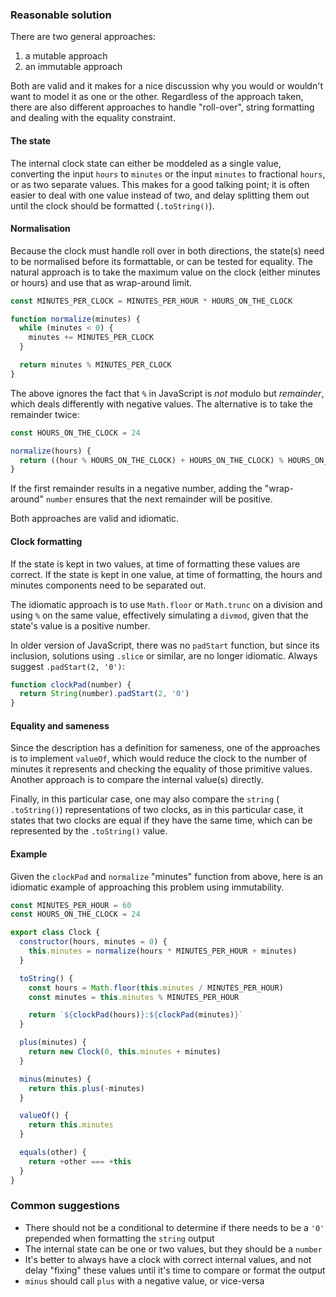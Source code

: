 ### Reasonable solution

There are two general approaches:

1. a mutable approach
2. an immutable approach

Both are valid and it makes for a nice discussion why you would or wouldn't
want to model it as one or the other. Regardless of the approach taken, there
are also different approaches to handle "roll-over", string formatting and
dealing with the equality constraint.

#### The state

The internal clock state can either be moddeled as a single value, converting
the input `hours` to `minutes` or the input `minutes` to fractional `hours`, or
as two separate values. This makes for a good talking point; it is often easier
to deal with one value instead of two, and delay splitting them out until the
clock should be formatted (`.toString()`).

#### Normalisation

Because the clock must handle roll over in both directions, the state(s) need
to be normalised before its formattable, or can be tested for equality. The
natural approach is to take the maximum value on the clock (either minutes or
hours) and use that as wrap-around limit.

```javascript
const MINUTES_PER_CLOCK = MINUTES_PER_HOUR * HOURS_ON_THE_CLOCK

function normalize(minutes) {
  while (minutes < 0) {
    minutes += MINUTES_PER_CLOCK
  }

  return minutes % MINUTES_PER_CLOCK
}
```

The above ignores the fact that `%` in JavaScript is _not_ modulo but
_remainder_, which deals differently with negative values. The alternative is
to take the remainder twice:

```javascript
const HOURS_ON_THE_CLOCK = 24

normalize(hours) {
  return ((hour % HOURS_ON_THE_CLOCK) + HOURS_ON_THE_CLOCK) % HOURS_ON_THE_CLOCK;
}
```

If the first remainder results in a negative number, adding the "wrap-around"
`number` ensures that the next remainder will be positive.

Both approaches are valid and idiomatic.

#### Clock formatting

If the state is kept in two values, at time of formatting these values are
correct. If the state is kept in one value, at time of formatting, the hours
and minutes components need to be separated out.

The idiomatic approach is to use `Math.floor` or `Math.trunc` on a division and
using `%` on the same value, effectively simulating a `divmod`, given that the
state's value is a positive number.

In older version of JavaScript, there was no `padStart` function, but since its
inclusion, solutions using `.slice` or similar, are no longer idiomatic. Always
suggest `.padStart(2, '0')`:

```javascript
function clockPad(number) {
  return String(number).padStart(2, '0')
}
```

#### Equality and sameness

Since the description has a definition for sameness, one of the approaches is
to implement `valueOf`, which would reduce the clock to the number of minutes
it represents and checking the equality of those primitive values. Another
approach is to compare the internal value(s) directly.

Finally, in this particular case, one may also compare the `string` (
`.toString()`) representations of two clocks, as in this particular case, it
states that two clocks are equal if they have the same time, which can be
represented by the `.toString()` value.

#### Example

Given the `clockPad` and `normalize` "minutes" function from above, here is an
idiomatic example of approaching this problem using immutability.

```javascript
const MINUTES_PER_HOUR = 60
const HOURS_ON_THE_CLOCK = 24

export class Clock {
  constructor(hours, minutes = 0) {
    this.minutes = normalize(hours * MINUTES_PER_HOUR + minutes)
  }

  toString() {
    const hours = Math.floor(this.minutes / MINUTES_PER_HOUR)
    const minutes = this.minutes % MINUTES_PER_HOUR

    return `${clockPad(hours)}:${clockPad(minutes)}`
  }

  plus(minutes) {
    return new Clock(0, this.minutes + minutes)
  }

  minus(minutes) {
    return this.plus(-minutes)
  }

  valueOf() {
    return this.minutes
  }

  equals(other) {
    return +other === +this
  }
}
```

### Common suggestions

- There should not be a conditional to determine if there needs to be a `'0'`
  prepended when formatting the `string` output
- The internal state can be one or two values, but they should be a `number`
- It's better to always have a clock with correct internal values, and not
  delay "fixing" these values until it's time to compare or format the output
- `minus` should call `plus` with a negative value, or vice-versa
